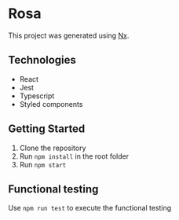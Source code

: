 # Rosa

This project was generated using [Nx](https://nx.dev).
## Technologies

- React
- Jest
- Typescript
- Styled components

## Getting Started

1. Clone the repository
2. Run `npm install` in the root folder
2. Run `npm start`

## Functional testing

Use `npm run test` to execute the functional testing